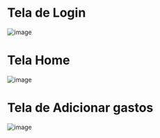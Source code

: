 # Tela de Login

![image](./assets/login)

# Tela Home

![image](./assets/home)

# Tela de Adicionar gastos

![image](./assets/gastos)
